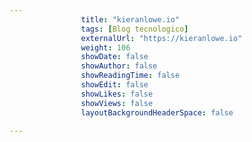 ---
                title: "kieranlowe.io"
                tags: [Blog tecnologico]
                externalUrl: "https://kieranlowe.io"
                weight: 106
                showDate: false
                showAuthor: false
                showReadingTime: false
                showEdit: false
                showLikes: false
                showViews: false
                layoutBackgroundHeaderSpace: false
                ---

